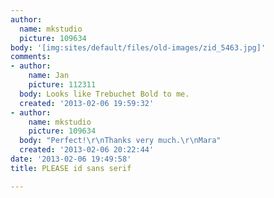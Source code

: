 ```yaml
---
author:
  name: mkstudio
  picture: 109634
body: '[img:sites/default/files/old-images/zid_5463.jpg]'
comments:
- author:
    name: Jan
    picture: 112311
  body: Looks like Trebuchet Bold to me.
  created: '2013-02-06 19:59:32'
- author:
    name: mkstudio
    picture: 109634
  body: "Perfect!\r\nThanks very much.\r\nMara"
  created: '2013-02-06 20:22:44'
date: '2013-02-06 19:49:58'
title: PLEASE id sans serif

---
```

